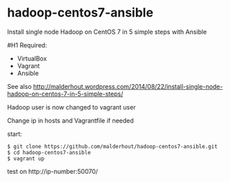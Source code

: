 hadoop-centos7-ansible
======================

Install single node Hadoop on CentOS 7 in 5 simple steps with Ansible

#H1 Required:

- VirtualBox
- Vagrant
- Ansible

See also http://malderhout.wordpress.com/2014/08/22/install-single-node-hadoop-on-centos-7-in-5-simple-steps/

Hadoop user is now changed to vagrant user

Change ip in hosts and Vagrantfile if needed 

start:

```
$ git clone https://github.com/malderhout/hadoop-centos7-ansible.git
$ cd hadoop-centos7-ansible
$ vagrant up

```


test on http://ip-number:50070/
